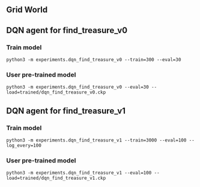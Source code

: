 ## Grid World

## DQN agent for find_treasure_v0
### Train model
```
python3 -m experiments.dqn_find_treasure_v0 --train=300 --eval=30
```
### User pre-trained model
```
python3 -m experiments.dqn_find_treasure_v0 --eval=30 --load=trained/dqn_find_treasure_v0.ckp
```

## DQN agent for find_treasure_v1
### Train model
```
python3 -m experiments.dqn_find_treasure_v1 --train=3000 --eval=100 --log_every=100
```
### User pre-trained model
```
python3 -m experiments.dqn_find_treasure_v1 --eval=100 --load=trained/dqn_find_treasure_v1.ckp
```